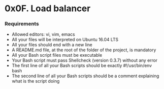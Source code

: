 # 0x0F. Load balancer

### Requirements

*    Allowed editors: vi, vim, emacs
*    All your files will be interpreted on Ubuntu 16.04 LTS
*    All your files should end with a new line
*    A README.md file, at the root of the folder of the project, is mandatory
*    All your Bash script files must be executable
*    Your Bash script must pass Shellcheck (version 0.3.7) without any error
*    The first line of all your Bash scripts should be exactly #!/usr/bin/env bash
*    The second line of all your Bash scripts should be a comment explaining what is the script doing

